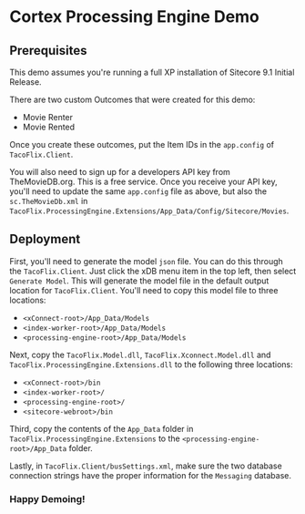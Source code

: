 # Cortex Processing Engine Demo

## Prerequisites
This demo assumes you're running a full XP installation of Sitecore 9.1 Initial Release.

There are two custom Outcomes that were created for this demo:
* Movie Renter
* Movie Rented

Once you create these outcomes, put the Item IDs in the `app.config` of `TacoFlix.Client`.

You will also need to sign up for a developers API key from TheMovieDB.org.  This is a free service.  Once you receive your API key, you'll need to update the same `app.config` file as above, but also the `sc.TheMovieDb.xml` in `TacoFlix.ProcessingEngine.Extensions/App_Data/Config/Sitecore/Movies`.

## Deployment

First, you'll need to generate the model `json` file.  You can do this through the `TacoFlix.Client`.  Just click the xDB menu item in the top left, then select `Generate Model`.  This will generate the model file in the default output location for `TacoFlix.Client`.  You'll need to copy this model file to three locations:

* `<xConnect-root>/App_Data/Models`
* `<index-worker-root>/App_Data/Models`
* `<processing-engine-root>/App_Data/Models`

Next, copy the `TacoFlix.Model.dll`, `TacoFlix.Xconnect.Model.dll` and `TacoFlix.ProcessingEngine.Extensions.dll` to the following three locations:

* `<xConnect-root>/bin`
* `<index-worker-root>/`
* `<processing-engine-root>/`
* `<sitecore-webroot>/bin`

Third, copy the contents of the `App_Data` folder in `TacoFlix.ProcessingEngine.Extensions` to the `<processing-engine-root>/App_Data` folder.

Lastly, in `TacoFlix.Client/busSettings.xml`, make sure the two database connection strings have the proper information for the `Messaging` database.

### Happy Demoing!